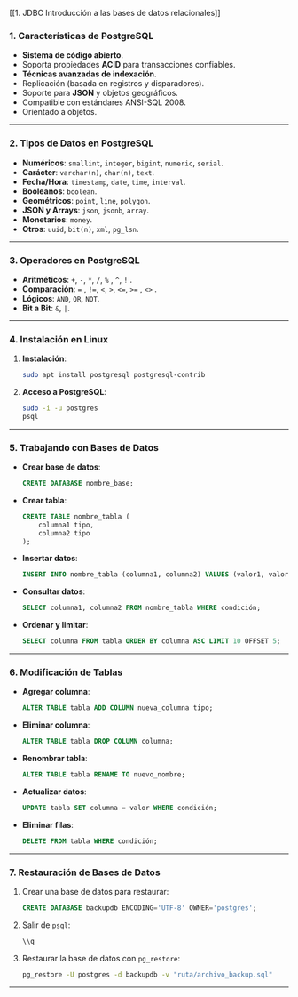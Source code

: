 [[1. JDBC Introducción a las bases de datos relacionales]]
### **1. Características de PostgreSQL**

- **Sistema de código abierto**.
- Soporta propiedades **ACID** para transacciones confiables.
- **Técnicas avanzadas de indexación**.
- Replicación (basada en registros y disparadores).
- Soporte para **JSON** y objetos geográficos.
- Compatible con estándares ANSI-SQL 2008.
- Orientado a objetos.

---

### **2. Tipos de Datos en PostgreSQL**

- **Numéricos**: `smallint`, `integer`, `bigint`, `numeric`, `serial`.
- **Carácter**: `varchar(n)`, `char(n)`, `text`.
- **Fecha/Hora**: `timestamp`, `date`, `time`, `interval`.
- **Booleanos**: `boolean`.
- **Geométricos**: `point`, `line`, `polygon`.
- **JSON y Arrays**: `json`, `jsonb`, `array`.
- **Monetarios**: `money`.
- **Otros**: `uuid`, `bit(n)`, `xml`, `pg_lsn`.

---

### **3. Operadores en PostgreSQL**

- **Aritméticos**: `+`, `-`, `*`, `/`, `%` , `^`, `!` .
- **Comparación**: `=` , `!=`, `<`, `>`, `<=`, `>=` , `<>` .
- **Lógicos**: `AND`, `OR`, `NOT`.
- **Bit a Bit**: `&`, `|`.

---

### **4. Instalación en Linux**

1. **Instalación**:
    
    ```bash
    sudo apt install postgresql postgresql-contrib
    ```
    
2. **Acceso a PostgreSQL**:
    
    ```bash
    sudo -i -u postgres
    psql
    ```
    

---

### **5. Trabajando con Bases de Datos**

- **Crear base de datos**:
    
    ```sql
    CREATE DATABASE nombre_base;
    
    ```
    
- **Crear tabla**:
    
    ```sql
    CREATE TABLE nombre_tabla (
        columna1 tipo,
        columna2 tipo
    );
    ```
    
- **Insertar datos**:
    
    ```sql
    INSERT INTO nombre_tabla (columna1, columna2) VALUES (valor1, valor2);
    ```
    
- **Consultar datos**:
    
    ```sql
    SELECT columna1, columna2 FROM nombre_tabla WHERE condición;
    ```
    
- **Ordenar y limitar**:
    
    ```sql
    SELECT columna FROM tabla ORDER BY columna ASC LIMIT 10 OFFSET 5;
    ```
    

---

### **6. Modificación de Tablas**

- **Agregar columna**:
    
    ```sql
    ALTER TABLE tabla ADD COLUMN nueva_columna tipo;
    ```
    
- **Eliminar columna**:
    
    ```sql
    ALTER TABLE tabla DROP COLUMN columna;
    ```
    
- **Renombrar tabla**:
    
    ```sql
    ALTER TABLE tabla RENAME TO nuevo_nombre;
    ```
    
- **Actualizar datos**:
    
    ```sql
    UPDATE tabla SET columna = valor WHERE condición;
    ```
    
- **Eliminar filas**:
    
    ```sql
    DELETE FROM tabla WHERE condición;
    ```
    

---

### **7. Restauración de Bases de Datos**

1. Crear una base de datos para restaurar:
    
    ```sql
    CREATE DATABASE backupdb ENCODING='UTF-8' OWNER='postgres';
    ```
    
2. Salir de `psql`:
    
    ```bash
    \\q
    ```
    
3. Restaurar la base de datos con `pg_restore`:
    
    ```bash
    pg_restore -U postgres -d backupdb -v "ruta/archivo_backup.sql"
    ```
    

---